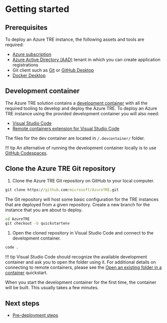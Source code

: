 # Getting started

## Prerequisites

To deploy an Azure TRE instance, the following assets and tools are required:

* [Azure subscription](https://azure.microsoft.com)
* [Azure Active Directory (AAD)](https://docs.microsoft.com/azure/active-directory/fundamentals/active-directory-whatis) tenant in which you can create application registrations
* Git client such as [Git](https://git-scm.com/) or [GitHub Desktop](https://desktop.github.com/)
* [Docker Desktop](https://www.docker.com/products/docker-desktop)

## Development container

The Azure TRE solution contains a [development container](https://code.visualstudio.com/docs/remote/containers) with all the required tooling to develop and deploy the Azure TRE. To deploy an Azure TRE instance using the provided development container you will also need:

* [Visual Studio Code](https://code.visualstudio.com)
* [Remote containers extension for Visual Studio Code](https://marketplace.visualstudio.com/items?itemName=ms-vscode-remote.remote-containers)

The files for the dev container are located in `/.devcontainer/` folder.

!!! tip
    An alternative of running the development container locally is to use [GitHub Codespaces](https://docs.github.com/en/codespaces).

## Clone the Azure TRE Git repository

1. Clone the Azure TRE Git repository on GitHub to your local computer.

  ```cmd
  git clone https://github.com/microsoft/AzureTRE.git
  ```

  The Git repository will host some basic configuration for the TRE instances that are deployed from a given repository. Create a new branch for the instance that you are about to deploy.

  ```cmd
  cd AzureTRE
  git checkout -b quickstartenv
  ```

1. Open the cloned repository in Visual Studio Code and connect to the development container.

  ```cmd
  code .
  ```

!!! tip
    Visual Studio Code should recognize the available development container and ask you to open the folder using it. For additional details on connecting to remote containers, please see the [Open an existing folder in a container](https://code.visualstudio.com/docs/remote/containers#_quick-start-open-an-existing-folder-in-a-container) quickstart.

When you start the development container for the first time, the container will be built. This usually takes a few minutes.

## Next steps

* [Pre-deployment steps](./pre-deployment-steps.md)
